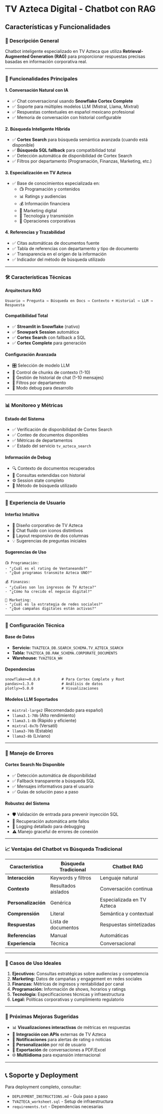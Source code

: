 # TV Azteca Digital - Chatbot con RAG
## Características y Funcionalidades

### 🎯 **Descripción General**
Chatbot inteligente especializado en TV Azteca que utiliza **Retrieval-Augmented Generation (RAG)** para proporcionar respuestas precisas basadas en información corporativa real.

---

### 🚀 **Funcionalidades Principales**

#### 1. **Conversación Natural con IA**
- ✅ Chat conversacional usando **Snowflake Cortex Complete**
- ✅ Soporte para múltiples modelos LLM (Mistral, Llama, Mixtral)
- ✅ Respuestas contextuales en español mexicano profesional
- ✅ Memoria de conversación con historial configurable

#### 2. **Búsqueda Inteligente Híbrida**
- ✅ **Cortex Search** para búsqueda semántica avanzada (cuando está disponible)
- ✅ **Búsqueda SQL fallback** para compatibilidad total
- ✅ Detección automática de disponibilidad de Cortex Search
- ✅ Filtros por departamento (Programación, Finanzas, Marketing, etc.)

#### 3. **Especialización en TV Azteca**
- ✅ Base de conocimientos especializada en:
  - 📺 Programación y contenidos
  - 📊 Ratings y audiencias
  - 💰 Información financiera
  - 🎯 Marketing digital
  - 🔧 Tecnología y transmisión
  - 🏢 Operaciones corporativas

#### 4. **Referencias y Trazabilidad**
- ✅ Citas automáticas de documentos fuente
- ✅ Tabla de referencias con departamento y tipo de documento
- ✅ Transparencia en el origen de la información
- ✅ Indicador del método de búsqueda utilizado

---

### 🛠️ **Características Técnicas**

#### **Arquitectura RAG**
```
Usuario → Pregunta → Búsqueda en Docs → Contexto + Historial → LLM → Respuesta
```

#### **Compatibilidad Total**
- ✅ **Streamlit in Snowflake** (nativo)
- ✅ **Snowpark Session** automática
- ✅ **Cortex Search** con fallback a SQL
- ✅ **Cortex Complete** para generación

#### **Configuración Avanzada**
- 🎛️ Selección de modelo LLM
- 📄 Control de chunks de contexto (1-10)
- 💭 Gestión de historial de chat (1-10 mensajes)
- 🏢 Filtros por departamento
- 🐛 Modo debug para desarrollo

---

### 📊 **Monitoreo y Métricas**

#### **Estado del Sistema**
- ✅ Verificación de disponibilidad de Cortex Search
- ✅ Conteo de documentos disponibles
- ✅ Métricas de departamentos
- ✅ Estado del servicio `tv_azteca_search`

#### **Información de Debug**
- 🔍 Contexto de documentos recuperados
- 📝 Consultas extendidas con historial
- ⚙️ Session state completo
- 🔄 Método de búsqueda utilizado

---

### 🎨 **Experiencia de Usuario**

#### **Interfaz Intuitiva**
- 🎨 Diseño corporativo de TV Azteca
- 🤖 Chat fluido con iconos distintivos
- 📱 Layout responsivo de dos columnas
- 💡 Sugerencias de preguntas iniciales

#### **Sugerencias de Uso**
```
📺 Programación:
- "¿Cuál es el rating de Ventaneando?"
- "¿Qué programas transmite Azteca UNO?"

💰 Finanzas:
- "¿Cuáles son los ingresos de TV Azteca?"
- "¿Cómo ha crecido el negocio digital?"

🎯 Marketing:
- "¿Cuál es la estrategia de redes sociales?"
- "¿Qué campañas digitales están activas?"
```

---

### 🔧 **Configuración Técnica**

#### **Base de Datos**
- **Servicio:** `TVAZTECA_DB.SEARCH_SCHEMA.TV_AZTECA_SEARCH`
- **Tabla:** `TVAZTECA_DB.RAW_SCHEMA.CORPORATE_DOCUMENTS`
- **Warehouse:** `TVAZTECA_WH`

#### **Dependencias**
```txt
snowflake>=0.8.0          # Para Cortex Complete y Root
pandas>=1.3.0             # Análisis de datos
plotly>=5.0.0             # Visualizaciones
```

#### **Modelos LLM Soportados**
- `mistral-large2` (Recomendado para español)
- `llama3.1-70b` (Alto rendimiento)
- `llama3.1-8b` (Rápido y eficiente)
- `mixtral-8x7b` (Versatil)
- `llama3-70b` (Estable)
- `llama3-8b` (Liviano)

---

### 🚨 **Manejo de Errores**

#### **Cortex Search No Disponible**
- ✅ Detección automática de disponibilidad
- ✅ Fallback transparente a búsqueda SQL
- ✅ Mensajes informativos para el usuario
- ✅ Guías de solución paso a paso

#### **Robustez del Sistema**
- 🛡️ Validación de entrada para prevenir inyección SQL
- 🔄 Recuperación automática ante fallos
- 📝 Logging detallado para debugging
- ⚠️ Manejo graceful de errores de conexión

---

### 📈 **Ventajas del Chatbot vs Búsqueda Tradicional**

| Característica | Búsqueda Tradicional | Chatbot RAG |
|----------------|---------------------|-------------|
| **Interacción** | Keywords y filtros | Lenguaje natural |
| **Contexto** | Resultados aislados | Conversación continua |
| **Personalización** | Genérica | Especializada en TV Azteca |
| **Comprensión** | Literal | Semántica y contextual |
| **Respuestas** | Lista de documentos | Respuestas sintetizadas |
| **Referencias** | Manual | Automáticas |
| **Experiencia** | Técnica | Conversacional |

---

### 🎯 **Casos de Uso Ideales**

1. **Ejecutivos:** Consultas estratégicas sobre audiencias y competencia
2. **Marketing:** Datos de campañas y engagement en redes sociales
3. **Finanzas:** Métricas de ingresos y rentabilidad por canal
4. **Programación:** Información de shows, horarios y ratings
5. **Tecnología:** Especificaciones técnicas y infraestructura
6. **Legal:** Políticas corporativas y cumplimiento regulatorio

---

### 🔮 **Próximas Mejoras Sugeridas**

- 📊 **Visualizaciones interactivas** de métricas en respuestas
- 🔗 **Integración con APIs** externas de TV Azteca
- 📱 **Notificaciones** para alertas de rating o noticias
- 🎯 **Personalización** por rol de usuario
- 📝 **Exportación** de conversaciones a PDF/Excel
- 🌐 **Multiidioma** para expansión internacional

---

## 📞 **Soporte y Deployment**

Para deployment completo, consultar:
- `DEPLOYMENT_INSTRUCTIONS.md` - Guía paso a paso
- `TVAZTECA_worksheet.sql` - Setup de infraestructura
- `requirements.txt` - Dependencias necesarias


